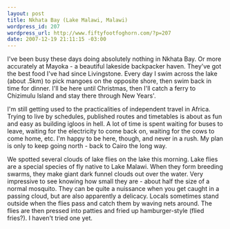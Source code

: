 ```yaml
--- 
layout: post
title: Nkhata Bay (Lake Malawi, Malawi)
wordpress_id: 207
wordpress_url: http://www.fiftyfootfoghorn.com/?p=207
date: 2007-12-19 21:11:15 -03:00
---
```

I've been busy these days doing absolutely nothing in Nkhata Bay. Or more accurately at Mayoka - a beautiful lakeside backpacker haven. They've got the best food I've had since Livingstone. Every day I swim across the lake (about .5km) to pick mangoes on the opposite shore, then swim back in time for dinner. I'll be here until Christmas, then I'll catch a ferry to Chizimulu Island and stay there through New Years'.

I'm still getting used to the practicalities of independent travel in Africa. Trying to live by schedules, published routes and timetables is about as fun and easy as building igloos in hell. A lot of time is spent waiting for buses to leave, waiting for the electricity to come back on, waiting for the cows to come home, etc. I'm happy to be here, though, and never in a rush. My plan is only to keep going north - back to Cairo the long way.

We spotted several clouds of lake flies on the lake this morning. Lake flies are a special species of fly native to Lake Malawi. When they form breeding swarms, they make giant dark funnel clouds out over the water. Very impressive to see knowing how small they are - about half the size of a normal mosquito. They can be quite a nuissance when you get caught in a passing cloud, but are also apparently a delicacy. Locals sometimes stand outside when the flies pass and catch them by waving nets around. The flies are then pressed into patties and fried up hamburger-style (flied fries?). I haven't tried one yet.

